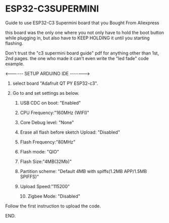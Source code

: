 # ESP32-C3SUPERMINI
Guide to use ESP32-C3 Supermini board that you Bought From Aliexpress

this board was the only one where you not only have to hold the boot button while plugging in, but also have to KEEP HOLDING it until you starting flashing.

Don't trust the "c3 supermini board guide" pdf for anything other than 1st, 2nd pages. the one who made it can't even write the "led fade" code example. 

<------ SETUP ARDUINO IDE ------->
1. select board "Adafruit QT PY ESP32-c3".
2. Go to <Tools> and set settings as below.

	1. USB CDC on boot: "Enabled"

	2. CPU Frequency:"160MHz (WIFI)"

	3. Core Debug level: "None"

	4. Erase all flash before sketch Upload: "Disabled"

	5. Flash Frequency:"80MHz"

	6. Flash mode: "QIO"

	7. Flash Size:"4MB(32Mb)"

	8. Partition scheme: "Default 4MB with spiffs(1.2MB APP/1.5MB SPIFFS)"

	9. Upload Speed:"115200"

       10. Zigbee Mode: "Disabled"

Follow the first instruction to upload the code. 

END.
